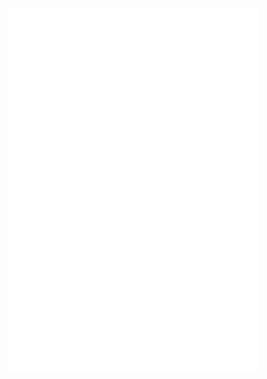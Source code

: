 <br> <img alt="🦑" align="left" width="400px" src="https://github.com/withshubh/withshubh/blob/master/metrics.header.svg"> <br>

<br> <img alt="🦑" align="left" width="400px" src="https://github.com/withshubh/withshubh/blob/master/metrics.plugin.followup.svg"> <br>

<br> <img alt="🦑" align="left" width="400px" src="https://github.com/withshubh/withshubh/blob/master/metrics.plugin.habits.svg"> <br>

<br> <img alt="🦑" align="left" width="400px" src="https://github.com/withshubh/withshubh/blob/master/metrics.plugin.isocalendar.svg"> <br>




<!--
<img alt="🦑" align="left" width="400px" src="https://github.com/withshubh/withshubh/blob/master/metrics.additional.svg"> -->
